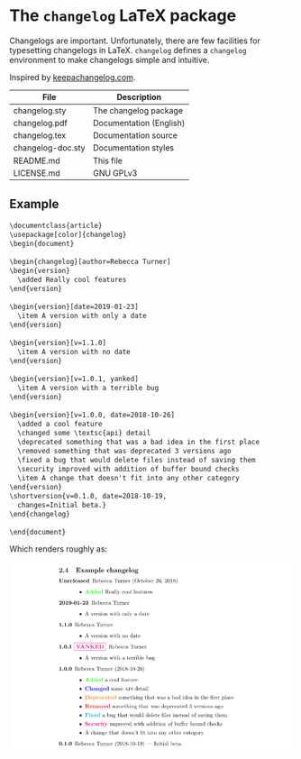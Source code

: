 # The `changelog` LaTeX package

Changelogs are important. Unfortunately, there are few facilities
for typesetting changelogs in LaTeX. `changelog` defines a `changelog`
environment to make changelogs simple and intuitive.

Inspired by [keepachangelog.com].

File                         | Description
-----------------------------|-------------------------------
changelog.sty                | The changelog package
changelog.pdf                | Documentation (English)
changelog.tex                | Documentation source
changelog-doc.sty            | Documentation styles
README.md                    | This file
LICENSE.md                   | GNU GPLv3

## Example

    \documentclass{article}
    \usepackage[color]{changelog}
    \begin{document}

    \begin{changelog}[author=Rebecca Turner]
    \begin{version}
      \added Really cool features
    \end{version}

    \begin{version}[date=2019-01-23]
      \item A version with only a date
    \end{version}

    \begin{version}[v=1.1.0]
      \item A version with no date
    \end{version}

    \begin{version}[v=1.0.1, yanked]
      \item A version with a terrible bug
    \end{version}

    \begin{version}[v=1.0.0, date=2018-10-26]
      \added a cool feature
      \changed some \textsc{api} detail
      \deprecated something that was a bad idea in the first place
      \removed something that was deprecated 3 versions ago
      \fixed a bug that would delete files instead of saving them
      \security improved with addition of buffer bound checks
      \item A change that doesn't fit into any other category
    \end{version}
    \shortversion{v=0.1.0, date=2018-10-19,
      changes=Initial beta.}
    \end{changelog}

    \end{document}

Which renders roughly as:

![Rendered changelog](screenshot.png)

[keepachangelog.com]: https://keepachangelog.com/
